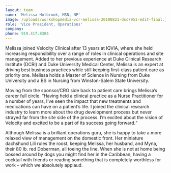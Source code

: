 ```yaml
---
layout: team
name: 'Melissa Holbrook, MSN, NP'
image: /uploads/workshopmedia-vcr-melissa-20190821-dsc7951-edit-final.jpg
role: 'Vice President, Operations'
company:
phone: 919.417.8384
---
```


Melissa joined Velocity Clinical after 13 years at IQVIA, where she held increasing responsibility over a range of roles in clinical operations and site management. Added to her previous experience at Duke Clinical Research Institute (DCRI) and Duke University Medical Center, Melissa is an expert at driving best business practices while still keeping first-class patient care as priority one. Melissa holds a Master of Science in Nursing from Duke University and a BS in Nursing from Winston-Salem State University.

Moving from the sponsor/CRO side back to patient care brings Melissa’s career full circle. “Having held a clinical practice as a Nurse Practitioner for a number of years, I’ve seen the impact that new treatments and medications can have on a patient’s life. I joined the clinical research industry to learn more about the drug development process but never strayed far from the site side of the process. I’m excited about the vision of Velocity and excited to be a part of its success going forward.“

Although Melissa is a brilliant operations guru, she is happy to take a more relaxed view of management on the domestic front. Her miniature dachshund Lili rules the roost, keeping Melissa, her husband, and Myna, their 80 lb. red Doberman, all toeing the line. When she is not at home being bossed around by dogs you might find her in the Caribbean, having a cocktail with friends or reading something that is completely worthless for work – which we absolutely applaud.